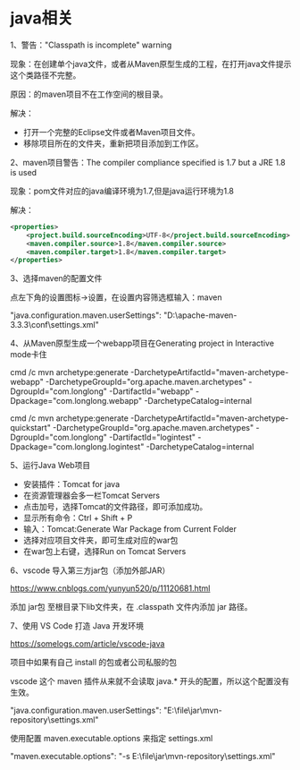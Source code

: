 # java相关

1、警告："Classpath is incomplete" warning

现象：在创建单个java文件，或者从Maven原型生成的工程，在打开java文件提示这个类路径不完整。

原因：的maven项目不在工作空间的根目录。

解决：

- 打开一个完整的Eclipse文件或者Maven项目文件。
- 移除项目所在的文件夹，重新把项目添加到工作区。

2、maven项目警告：The compiler compliance specified is 1.7 but a JRE 1.8 is used

现象：pom文件对应的java编译环境为1.7,但是java运行环境为1.8

解决：

```xml
<properties>
    <project.build.sourceEncoding>UTF-8</project.build.sourceEncoding>
    <maven.compiler.source>1.8</maven.compiler.source>
    <maven.compiler.target>1.8</maven.compiler.target>
</properties>
```

3、选择maven的配置文件

点左下角的设置图标->设置，在设置内容筛选框输入：maven

"java.configuration.maven.userSettings": "D:\\apache-maven-3.3.3\\conf\\settings.xml"

4、从Maven原型生成一个webapp项目在Generating project in Interactive mode卡住

cmd /c mvn archetype:generate -DarchetypeArtifactId="maven-archetype-webapp" -DarchetypeGroupId="org.apache.maven.archetypes" -DgroupId="com.longlong" -DartifactId="webapp" -Dpackage="com.longlong.webapp" -DarchetypeCatalog=internal

cmd /c mvn archetype:generate -DarchetypeArtifactId="maven-archetype-quickstart" -DarchetypeGroupId="org.apache.maven.archetypes"
-DgroupId="com.longlong" -DartifactId="logintest" -Dpackage="com.longlong.logintest" -DarchetypeCatalog=internal

5、运行Java Web项目

- 安装插件：Tomcat for java
- 在资源管理器会多一栏Tomcat Servers
- 点击加号，选择Tomcat的文件路径，即可添加成功。
- 显示所有命令：Ctrl + Shift + P
- 输入：Tomcat:Generate War Package from Current Folder
- 选择对应项目文件夹，即可生成对应的war包
- 在war包上右键，选择Run on Tomcat Servers

6、vscode 导入第三方jar包（添加外部JAR）

<https://www.cnblogs.com/yunyun520/p/11120681.html>

添加 jar包 至根目录下lib文件夹，在 .classpath 文件内添加 jar 路径。

7、使用 VS Code 打造 Java 开发环境

<https://somelogs.com/article/vscode-java>

项目中如果有自己 install 的包或者公司私服的包

vscode 这个 maven 插件从来就不会读取 java.* 开头的配置，所以这个配置没有生效。

"java.configuration.maven.userSettings": "E:\\file\\jar\\mvn-repository\\settings.xml"

使用配置 maven.executable.options 来指定 settings.xml

"maven.executable.options": "-s E:\\file\\jar\\mvn-repository\\settings.xml"
